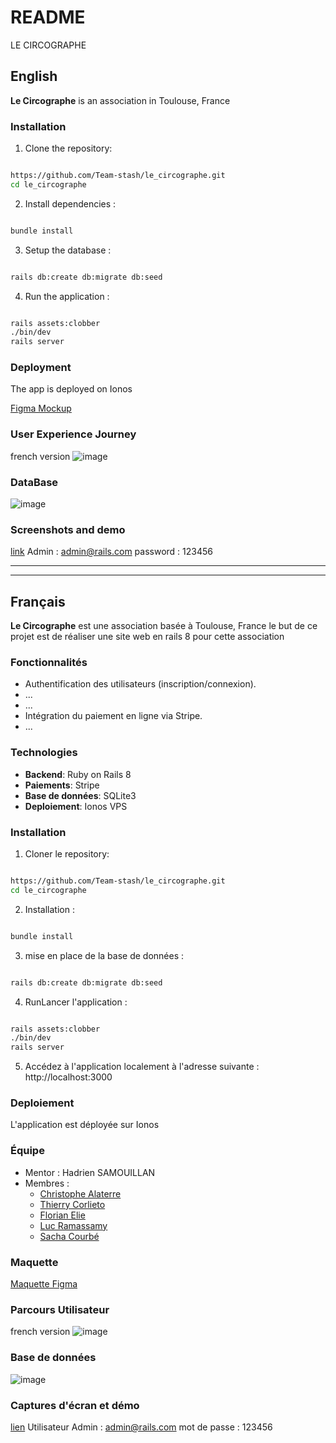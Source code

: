 # README

LE CIRCOGRAPHE

## English

**Le Circographe** is an association in Toulouse, France

### Installation

1. Clone the repository:

```bash

https://github.com/Team-stash/le_circographe.git
cd le_circographe
```

2. Install dependencies :

```bash

bundle install
```

3. Setup the database :

```bash

rails db:create db:migrate db:seed
```

4. Run the application :

```bash

rails assets:clobber
./bin/dev
rails server
```

### Deployment

The app is deployed on Ionos

[Figma Mockup](https://www.figma.com/design/EDzWXstQDroP9qsXQeDJ0n/Untitled?node-id=0-1&t=L5nyuxxAHArehDCo-0)

### User Experience Journey

french version
![image](https://github.com/user-attachments/assets/1cd3617d-61bd-4ad7-bd50-9029877bcb8b)

### DataBase

![image](https://github.com/user-attachments/assets/04ab7878-7da6-48bf-95f4-8f11bdd28eda)

### Screenshots and demo

[link](http://87.106.173.45:3000/)
Admin : admin@rails.com
password : 123456

---

---

## Français

**Le Circographe** est une association basée à Toulouse, France
le but de ce projet est de réaliser une site web en rails 8 pour cette association

### Fonctionnalités

- Authentification des utilisateurs (inscription/connexion).
- ...
- ...
- Intégration du paiement en ligne via Stripe.
- ...

### Technologies

- **Backend**: Ruby on Rails 8
- **Paiements**: Stripe
- **Base de données**: SQLite3
- **Deploiement**: Ionos VPS

### Installation

1. Cloner le repository:

```bash

https://github.com/Team-stash/le_circographe.git
cd le_circographe
```

2. Installation :

```bash

bundle install
```

3. mise en place de la base de données :

```bash

rails db:create db:migrate db:seed
```

4. RunLancer l'application :

```bash

rails assets:clobber
./bin/dev
rails server
```

5. Accédez à l'application localement à l'adresse suivante : http://localhost:3000

### Deploiement

L'application est déployée sur Ionos

### Équipe

- Mentor : Hadrien SAMOUILLAN
- Membres :
  - [Christophe Alaterre](https://github.com/AkaKwak)
  - [Thierry Corlieto](https://github.com/hellijah)
  - [Florian Elie](https://github.com/Elie-Kauptairr)
  - [Luc Ramassamy](https://github.com/Warzieram)
  - [Sacha Courbé](https://github.com/Sachathp)

### Maquette

[Maquette Figma](https://www.figma.com/design/EDzWXstQDroP9qsXQeDJ0n/Untitled?node-id=0-1&t=L5nyuxxAHArehDCo-0)

### Parcours Utilisateur

french version
![image](https://github.com/user-attachments/assets/1cd3617d-61bd-4ad7-bd50-9029877bcb8b)

### Base de données

![image](https://github.com/user-attachments/assets/04ab7878-7da6-48bf-95f4-8f11bdd28eda)

### Captures d'écran et démo

[lien](http://87.106.173.45:3000/)
Utilisateur Admin : admin@rails.com
mot de passe : 123456
